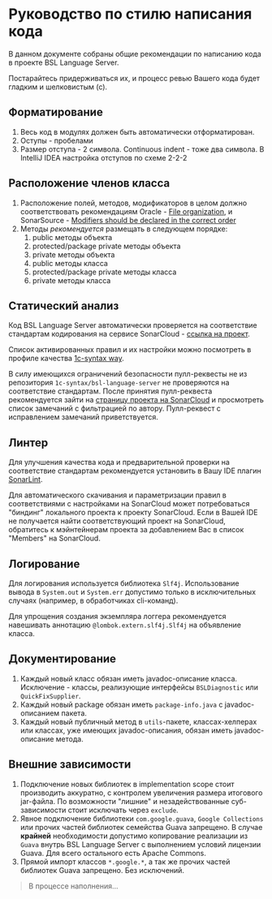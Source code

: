 # Руководство по стилю написания кода

В данном документе собраны общие рекомендации по написанию кода в проекте BSL Language Server.

Постарайтесь придерживаться их, и процесс ревью Вашего кода будет гладким и шелковистым (с).

## Форматирование

1. Весь код в модулях должен быть автоматически отформатирован.
1. Оступы - пробелами
1. Размер отступа - 2 символа. Continuous indent - тоже два символа. В IntelliJ IDEA настройка отступов по схеме 2-2-2

## Расположение членов класса

1. Расположение полей, методов, модификаторов в целом должно соответствовать рекомендациям Oracle - [File organization](https://www.oracle.com/java/technologies/javase/codeconventions-fileorganization.html), и SonarSource - [Modifiers should be declared in the correct order](https://rules.sonarsource.com/java/tag/convention/RSPEC-1124)
1. Методы _рекомендуется_ размещать в следующем порядке:
    1. public методы объекта
    1. protected/package private методы объекта
    1. private методы объекта
    1. public методы класса
    1. protected/package private методы класса
    1. private методы класса

## Статический анализ

Код BSL Language Server автоматически проверяется на соответствие стандартам кодирования на сервисе SonarCloud - [ссылка на проект](https://sonarcloud.io/dashboard?id=1c-syntax_bsl-language-server).

Список активированных правил и их настройки можно посмотреть в профиле качества [1c-syntax way](https://sonarcloud.io/organizations/1c-syntax/rules?activation=true&qprofile=AWdJBUnB2EsKsQgQiNpk).

В силу имеющихся ограничений безопасности пулл-реквесты не из репозитория `1c-syntax/bsl-language-server` не проверяются на соответствие стандартам. После принятия пулл-реквеста рекомендуется зайти на [страницу проекта на SonarCloud](https://sonarcloud.io/dashboard?id=1c-syntax_bsl-language-server) и просмотреть список замечаний с фильтрацией по автору. Пулл-реквест с исправлением замечаний приветствуется.

## Линтер

Для улучшения качества кода и предварительной проверки на соответствие стандартам рекомендуется установить в Вашу IDE плагин [SonarLint](https://www.sonarlint.org). 

Для автоматического скачивания и параметризации правил в соответствиями с настройками на SonarCloud может потребоваться "биндинг" локального проекта к проекту SonarCloud. Если в Вашей IDE не получается найти соответствующий проект на SonarCloud, обратитесь к мэйнтейнерам проекта за добавлением Вас в список "Members" на SonarCloud.

## Логирование

Для логирования используется библиотека `Slf4j`. Использование вывода в `System.out` и `System.err` допустимо только в исключительных случаях (например, в обработчиках cli-команд).

Для упрощения создания экземпляра логгера рекомендуется навешивать аннотацию `@lombok.extern.slf4j.Slf4j` на объявление класса.

## Документирование

1. Каждый новый класс обязан иметь javadoc-описание класса. Исключение - классы, реализующие интерфейсы `BSLDiagnostic` или `QuickFixSupplier`.
1. Каждый новый package обязан иметь `package-info.java` с javadoc-описанием пакета.
1. Каждый новый публичный метод в `utils`-пакете, классах-хелперах или классах, уже имеющих javadoc-описания, обязан иметь javadoc-описание метода.

## Внешние зависимости

1. Подключение новых библиотек в implementation scope стоит производить аккуратно, с контролем увеличения размера итогового jar-файла. По возможности "лишние" и незадействованные суб-зависимости стоит исключать через `exclude`.
1. Явное подключение библиотеки `com.google.guava`, `Google Collections` или прочих частей библиотек семейства Guava запрещено. В случае **крайней** необходимости допустимо копирование реализации из `Guava` внутрь BSL Language Server с выполнением условий лицензии Guava. Для всего остального есть Apache Commons.
1. Прямой импорт классов `*.google.*`, а так же прочих частей библиотек Guava запрещено. Без исключений.


> В процессе наполнения...
